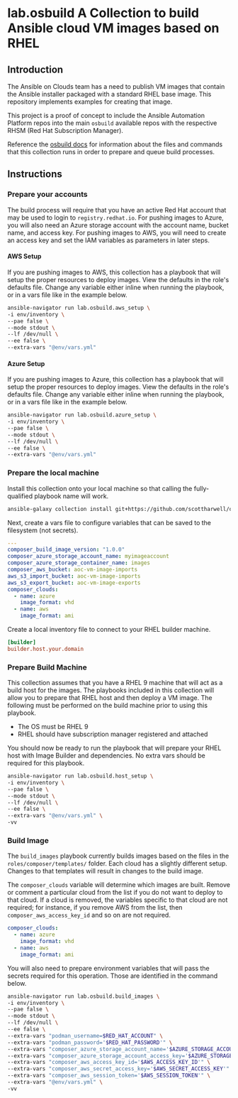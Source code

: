 # lab.osbuild A Collection to build Ansible cloud VM images based on RHEL

## Introduction

The Ansible on Clouds team has a need to publish VM images that contain the Ansible installer packaged with a standard RHEL base image.  This repository implements examples for creating that image.

This project is a proof of concept to include the Ansible Automation Platform repos into the main `osbuild` available repos with the respective RHSM (Red Hat Subscription Manager).

Reference the [osbuild docs][os_build_docs] for information about the files and commands that this collection runs in order to prepare and queue build processes.

## Instructions

### Prepare your accounts

The build process will require that you have an active Red Hat account that may be used to login to `registry.redhat.io`.  For pushing images to Azure, you will also need an Azure storage account with the account name, bucket name, and access key.  For pushing images to AWS, you will need to create an access key and set the IAM variables as parameters in later steps.

#### AWS Setup

If you are pushing images to AWS, this collection has a playbook that will setup the proper resources to deploy images.  View the defaults in the role's defaults file.  Change any variable either inline when running the playbook, or in a vars file like in the example below.

```bash
ansible-navigator run lab.osbuild.aws_setup \
-i env/inventory \
--pae false \
--mode stdout \
--lf /dev/null \
--ee false \
--extra-vars "@env/vars.yml"
```

#### Azure Setup

If you are pushing images to Azure, this collection has a playbook that will setup the proper resources to deploy images.  View the defaults in the role's defaults file.  Change any variable either inline when running the playbook, or in a vars file like in the example below.

```bash
ansible-navigator run lab.osbuild.azure_setup \
-i env/inventory \
--pae false \
--mode stdout \
--lf /dev/null \
--ee false \
--extra-vars "@env/vars.yml"
```

### Prepare the local machine

Install this collection onto your local machine so that calling the fully-qualified playbook name will work.

```bash
ansible-galaxy collection install git+https://github.com/scottharwell/osbuild-with-rhsm-repos.git
```

Next, create a vars file to configure variables that can be saved to the filesystem (not secrets).

```yaml
---
composer_build_image_version: "1.0.0"
composer_azure_storage_account_name: myimageaccount
composer_azure_storage_container_name: images
composer_aws_bucket: aoc-vm-image-imports
aws_s3_import_bucket: aoc-vm-image-imports
aws_s3_export_bucket: aoc-vm-image-exports
composer_clouds:
  - name: azure
    image_format: vhd
  - name: aws
    image_format: ami
```

Create a local inventory file to connect to your RHEL builder machine.

```ini
[builder]
builder.host.your.domain
```

### Prepare Build Machine

This collection assumes that you have a RHEL 9 machine that will act as a build host for the images.  The playbooks included in this collection will allow you to prepare that RHEL host and then deploy a VM image.  The following must be performed on the build machine prior to using this playbook.

* The OS must be RHEL 9
* RHEL should have subscription manager registered and attached

You should now be ready to run the playbook that will prepare your RHEL host with Image Builder and dependencies.  No extra vars should be required for this playbook.

```bash
ansible-navigator run lab.osbuild.host_setup \
-i env/inventory \
--pae false \
--mode stdout \
--lf /dev/null \
--ee false \
--extra-vars "@env/vars.yml" \
-vv
```

### Build Image

The `build_images` playbook currently builds images based on the files in the `roles/composer/templates/` folder.  Each cloud has a slightly different setup.  Changes to that templates will result in changes to the build image.

The `composer_clouds` variable will determine which images are built.  Remove or comment a particular cloud from the list if you do not want to deploy to that cloud.  If a cloud is removed, the variables specific to that cloud are not required; for instance, if you remove AWS from the list, then `composer_aws_access_key_id` and so on are not required.

```yaml
composer_clouds:
  - name: azure
    image_format: vhd
  - name: aws
    image_format: ami
```

You will also need to prepare environment variables that will pass the secrets required for this operation.  Those are identified in the command below.

```bash
ansible-navigator run lab.osbuild.build_images \
-i env/inventory \
--pae false \
--mode stdout \
--lf /dev/null \
--ee false \
--extra-vars "podman_username=$RED_HAT_ACCOUNT" \
--extra-vars "podman_password='$RED_HAT_PASSWORD'" \
--extra-vars "composer_azure_storage_account_name='$AZURE_STORAGE_ACCOUNT_NAME'" \
--extra-vars "composer_azure_storage_account_access_key='$AZURE_STORAGE_ACCOUNT_KEY'" \
--extra-vars "composer_aws_access_key_id='$AWS_ACCESS_KEY_ID'" \
--extra-vars "composer_aws_secret_access_key='$AWS_SECRET_ACCESS_KEY'" \
--extra-vars "composer_aws_session_token='$AWS_SESSION_TOKEN'" \
--extra-vars "@env/vars.yml" \
-vv
```

[os_build_docs]: https://www.osbuild.org/guides/introduction.html
